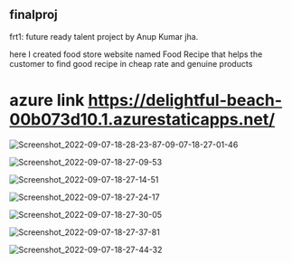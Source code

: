 
## finalproj  

frt1: future ready talent project by Anup Kumar jha.

here I created food store website named Food Recipe that helps the customer to find good recipe in cheap rate and genuine products

# azure link https://delightful-beach-00b073d10.1.azurestaticapps.net/
![![Screenshot_2022-09-07-18-28-23-87](https://user-images.githubusercontent.com/89571744/188884546-daac170b-f987-476d-9bc8-52ec059d64e7.jpg)-09-07-18-27-01-46](https://user-images.githubusercontent.com/89571744/188884400-3c08b6b4-c420-447b-b512-36fd47881271.jpg)

![Screenshot_2022-09-07-18-27-09-53](https://user-images.githubusercontent.com/89571744/188884420-1d8f2618-cef2-4898-833a-33b0cadb0382.jpg)

![Screenshot_2022-09-07-18-27-14-51](https://user-images.githubusercontent.com/89571744/188884454-9593c9d5-ce88-4f9a-ac91-699fcdae9cd2.jpg)

![Screenshot_2022-09-07-18-27-24-17](https://user-images.githubusercontent.com/89571744/188884459-929fd035-047c-4d46-bb1a-a17ada80f10b.jpg)

![Screenshot_2022-09-07-18-27-30-05](https://user-images.githubusercontent.com/89571744/188884492-28f1858d-397c-47b2-b14f-427433ce8843.jpg)

![Screenshot_2022-09-07-18-27-37-81](https://user-images.githubusercontent.com/89571744/188884500-16f64a33-7ef2-4bb7-bb52-20797da114cc.jpg)

![Screenshot_2022-09-07-18-27-44-32](https://user-images.githubusercontent.com/89571744/188884506-a6bad2a5-1df0-432e-b914-23e4bc75a554.jpg)


